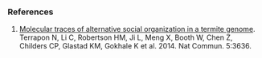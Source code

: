 ### References

1.  [Molecular traces of alternative social organization in a termite
    genome](http://europepmc.org/abstract/MED/24845553).\
    Terrapon N, Li C, Robertson HM, Ji L, Meng X, Booth W, Chen Z,
    Childers CP, Glastad KM, Gokhale K et al. 2014. Nat Commun. 5:3636.
